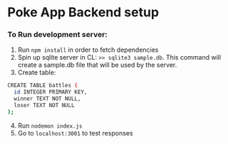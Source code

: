 # Poke App Backend setup

### To Run development server:
1. Run `npm install` in order to fetch dependencies
2. Spin up sqlite server in CL: `>> sqlite3 sample.db`. This command will create a sample.db file that will be used by the server.
3. Create table: 
``` bash
CREATE TABLE battles (
  id INTEGER PRIMARY KEY,
  winner TEXT NOT NULL,
  loser TEXT NOT NULL
);
```
4. Run `nodemon index.js`
5. Go to `localhost:3001` to test responses
